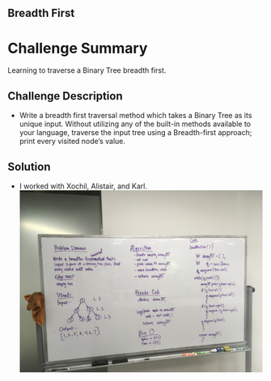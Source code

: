 ## Breadth First

# Challenge Summary
Learning to traverse a Binary Tree breadth first. 

## Challenge Description
* Write a breadth first traversal method which takes a Binary Tree as its unique input. Without utilizing any of the built-in methods available to your language, traverse the input tree using a Breadth-first approach; print every visited node’s value.

## Solution
* I worked with Xochil, Alistair, and Karl. 
![IMG](../assets/CC-17.jpg)